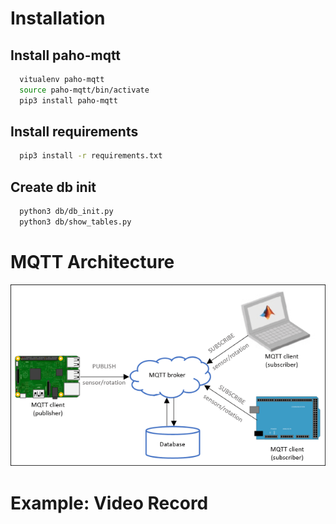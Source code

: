 # Installation

## Install paho-mqtt
```bash
  vitualenv paho-mqtt
  source paho-mqtt/bin/activate
  pip3 install paho-mqtt
```

## Install requirements
```bash
  pip3 install -r requirements.txt
```

## Create db init
```bash
  python3 db/db_init.py
  python3 db/show_tables.py
```

# MQTT Architecture
![MQTT Architecture](./mqtt_basics.png)

# Example: Video Record

